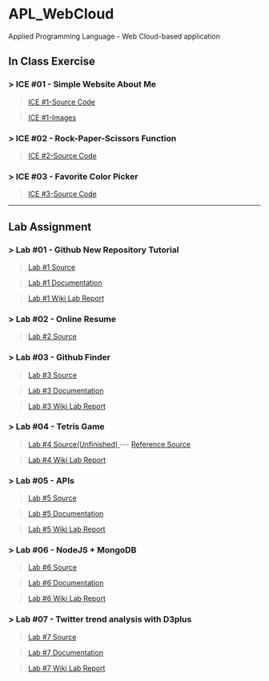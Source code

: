 # APL_WebCloud
Applied Programming Language - Web Cloud-based application 

## In Class Exercise
### > ICE #01 - Simple Website About Me
> <a href="https://github.com/datarocksAmy/APL_WebCloud/blob/master/ICE/ICE01/ICE2_Intro.html">ICE #1-Source Code</a>

> <a href="https://github.com/datarocksAmy/APL_WebCloud/tree/master/ICE/ICE01/images">ICE #1-Images</a>

### > ICE #02 - Rock-Paper-Scissors Function

> <a href="https://github.com/datarocksAmy/APL_WebCloud/blob/master/ICE/ICE02/ICE2.js">ICE #2-Source Code</a>

### > ICE #03 - Favorite Color Picker

> <a href="https://github.com/datarocksAmy/APL_WebCloud/tree/master/ICE/ICE03">ICE #3-Source Code</a>


<hr>

## Lab Assignment
### > Lab #01 - Github New Repository Tutorial

> <a href="https://github.com/datarocksAmy/APL_WebCloud/tree/master/Lab%20Assignment/Lab01/Source/index.html">Lab #1 Source</a>

> <a href="https://github.com/datarocksAmy/APL_WebCloud/tree/master/Lab%20Assignment/Lab01/Documentation">Lab #1 Documentation</a>

> <a href="https://github.com/datarocksAmy/APL_WebCloud/wiki/WebCloud-Lab-Report-%2301">Lab #1 Wiki Lab Report</a>


### > Lab #02 - Online Resume

> <a href="https://github.com/datarocksAmy/APL_WebCloud/tree/master/Lab%20Assignment/Lab02/Source">Lab #2 Source</a>

### > Lab #03 - Github Finder

> <a href="https://github.com/datarocksAmy/APL_WebCloud/tree/master/Lab%20Assignment/Lab03/Source">Lab #3 Source</a>

> <a href="https://github.com/datarocksAmy/APL_WebCloud/blob/master/Lab%20Assignment/Lab03/Documentation/GitHubFinder.png">Lab #3 Documentation</a>

> <a href="https://github.com/datarocksAmy/APL_WebCloud/wiki/WebCloud-Lab-Report-%2303">Lab #3 Wiki Lab Report</a>


### > Lab #04 - Tetris Game

> <a href="https://github.com/datarocksAmy/APL_WebCloud/tree/master/Lab%20Assignment/Lab04">Lab #4 Source(Unfinished) </a>
> --- <a href="https://github.com/daihuaye/ngTetris"> Reference Source</a>

> <a href="https://github.com/datarocksAmy/APL_WebCloud/wiki/WebCloud-Lab-Report-%2304">Lab #4 Wiki Lab Report</a>

### > Lab #05 - APIs

> <a href="https://github.com/datarocksAmy/APL_WebCloud/tree/master/Lab%20Assignment/Lab05/Source">Lab #5 Source</a>

> <a href="https://github.com/datarocksAmy/APL_WebCloud/tree/master/Lab%20Assignment/Lab05/Documentation">Lab #5 Documentation</a>

> <a href="https://github.com/datarocksAmy/APL_WebCloud/wiki/WebCloud-Lab-Report-%2305">Lab #5 Wiki Lab Report</a>

### > Lab #06 - NodeJS + MongoDB

> <a href="https://github.com/datarocksAmy/APL_WebCloud/tree/master/Lab%20Assignment/Lab06/Source">Lab #6 Source</a>

> <a href="https://github.com/datarocksAmy/APL_WebCloud/tree/master/Lab%20Assignment/Lab06/Documentation">Lab #6 Documentation</a>

> <a href="https://github.com/datarocksAmy/APL_WebCloud/wiki/WebCloud-Lab-Report-%2306">Lab #6 Wiki Lab Report</a>

### > Lab #07 - Twitter trend analysis with D3plus

> <a href="">Lab #7 Source</a>

> <a href="">Lab #7 Documentation</a>

> <a href="">Lab #7 Wiki Lab Report</a>
